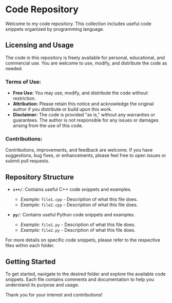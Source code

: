 # Code Repository

Welcome to my code repository. This collection includes useful code snippets organized by programming language.

## Licensing and Usage

The code in this repository is freely available for personal, educational, and commercial use. You are welcome to use, modify, and distribute the code as needed.

### Terms of Use:
- **Free Use:** You may use, modify, and distribute the code without restriction.
- **Attribution:** Please retain this notice and acknowledge the original author if you distribute or build upon this work.
- **Disclaimer:** The code is provided "as is," without any warranties or guarantees. The author is not responsible for any issues or damages arising from the use of this code.

### Contributions:
Contributions, improvements, and feedback are welcome. If you have suggestions, bug fixes, or enhancements, please feel free to open issues or submit pull requests.

## Repository Structure

- **`c++/`**: Contains useful C++ code snippets and examples.
  - *Example:* `file1.cpp` - Description of what this file does.
  - *Example:* `file2.cpp` - Description of what this file does.

- **`py/`**: Contains useful Python code snippets and examples.
  - *Example:* `file1.py` - Description of what this file does.
  - *Example:* `file2.py` - Description of what this file does.

For more details on specific code snippets, please refer to the respective files within each folder.

## Getting Started

To get started, navigate to the desired folder and explore the available code snippets. Each file contains comments and documentation to help you understand its purpose and usage.

Thank you for your interest and contributions!
